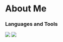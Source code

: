 # About Me
### Languages and Tools
![](https://skillicons.dev/icons?i=html,css,js,python,sklearn,flask,java,vscode,git,github,githubactions,notion,figma,azure)
![](https://github-readme-stats.vercel.app/api/top-langs?username=5522079&show_icons=true&locale=en&layout=compact)
